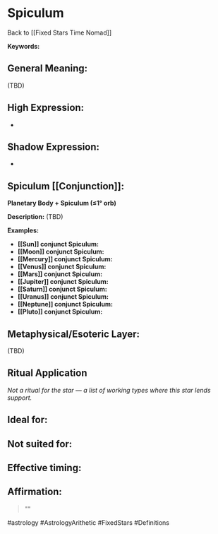 # Spiculum

Back to [[Fixed Stars Time Nomad]]

**Keywords:** 

## General Meaning:
(TBD)

## High Expression:
- 

## Shadow Expression:
- 

## Spiculum [[Conjunction]]:

**Planetary Body + Spiculum (≤1° orb)**

**Description:**
(TBD)

**Examples:**
- **[[Sun]] conjunct Spiculum:** 
- **[[Moon]] conjunct Spiculum:** 
- **[[Mercury]] conjunct Spiculum:** 
- **[[Venus]] conjunct Spiculum:** 
- **[[Mars]] conjunct Spiculum:** 
- **[[Jupiter]] conjunct Spiculum:** 
- **[[Saturn]] conjunct Spiculum:** 
- **[[Uranus]] conjunct Spiculum:** 
- **[[Neptune]] conjunct Spiculum:** 
- **[[Pluto]] conjunct Spiculum:** 

## Metaphysical/Esoteric Layer:
(TBD)

## Ritual Application
*Not a ritual for the star — a list of working types where this star lends support.*

**Ideal for:**
- 
**Not suited for:**
- 
**Effective timing:**
- 

## Affirmation:

> ""

#astrology #AstrologyArithetic #FixedStars #Definitions
